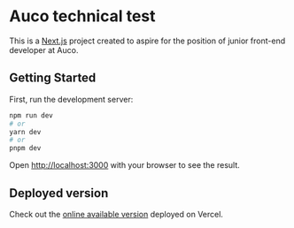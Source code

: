 # Auco technical test

This is a [Next.js](https://nextjs.org/) project created to aspire for the position of junior front-end developer at Auco.

## Getting Started

First, run the development server:

```bash
npm run dev
# or
yarn dev
# or
pnpm dev
```

Open [http://localhost:3000](http://localhost:3000) with your browser to see the result.

## Deployed version

Check out the [online available version](https://auco-technical-test.vercel.app) deployed on Vercel.
